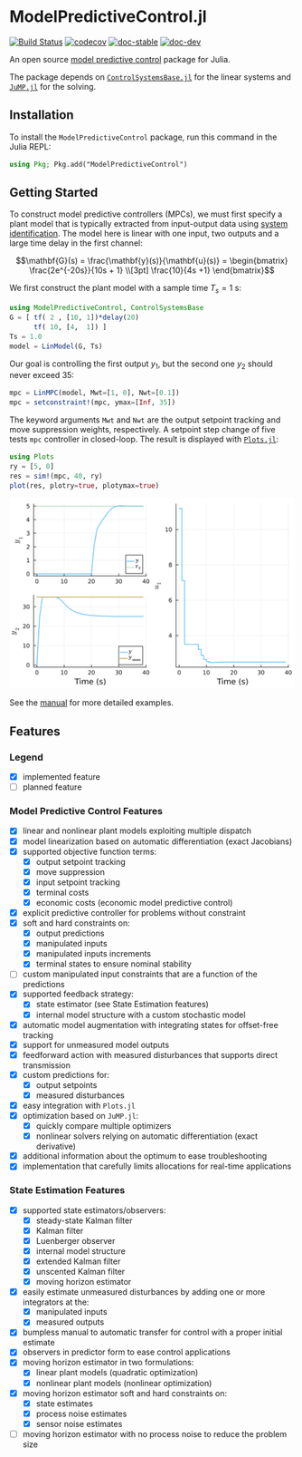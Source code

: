 # ModelPredictiveControl.jl

[![Build Status](https://github.com/JuliaControl/ModelPredictiveControl.jl/actions/workflows/CI.yml/badge.svg?branch=main)](https://github.com/JuliaControl/ModelPredictiveControl.jl/actions/workflows/CI.yml?query=branch%3Amain)
[![codecov](https://codecov.io/gh/JuliaControl/ModelPredictiveControl.jl/branch/main/graph/badge.svg?token=K4V0L113M4)](https://codecov.io/gh/JuliaControl/ModelPredictiveControl.jl)
[![doc-stable](https://img.shields.io/badge/docs-stable-blue.svg)](https://JuliaControl.github.io/ModelPredictiveControl.jl/stable)
[![doc-dev](https://img.shields.io/badge/docs-dev-blue.svg)](https://JuliaControl.github.io/ModelPredictiveControl.jl/dev)

An open source [model predictive control](https://en.wikipedia.org/wiki/Model_predictive_control)
package for Julia.

The package depends on [`ControlSystemsBase.jl`](https://github.com/JuliaControl/ControlSystems.jl)
for the linear systems and [`JuMP.jl`](https://github.com/jump-dev/JuMP.jl) for the solving.

## Installation

To install the `ModelPredictiveControl` package, run this command in the Julia REPL:

```julia
using Pkg; Pkg.add("ModelPredictiveControl")
```

## Getting Started

To construct model predictive controllers (MPCs), we must first specify a plant model that
is typically extracted from input-output data using [system identification](https://github.com/baggepinnen/ControlSystemIdentification.jl).
The model here is linear with one input, two outputs and a large time delay in the first
channel:

```math
\mathbf{G}(s) = \frac{\mathbf{y}(s)}{\mathbf{u}(s)} = 
\begin{bmatrix}
    \frac{2e^{-20s}}{10s + 1} \\[3pt]
    \frac{10}{4s +1}
\end{bmatrix}
```

We first construct the plant model with a sample time $T_s = 1$ s:

```julia
using ModelPredictiveControl, ControlSystemsBase
G = [ tf( 2 , [10, 1])*delay(20)
      tf( 10, [4,  1]) ]
Ts = 1.0
model = LinModel(G, Ts)
```

Our goal is controlling the first output $y_1$, but the second one $y_2$ should never exceed
35:

```julia
mpc = LinMPC(model, Mwt=[1, 0], Nwt=[0.1])
mpc = setconstraint!(mpc, ymax=[Inf, 35])
```

The keyword arguments `Mwt` and `Nwt` are the output setpoint tracking and move suppression
weights, respectively. A setpoint step change of five tests `mpc` controller in closed-loop.
The result is displayed with [`Plots.jl`](https://github.com/JuliaPlots/Plots.jl):

```julia
using Plots
ry = [5, 0]
res = sim!(mpc, 40, ry)
plot(res, plotry=true, plotymax=true)
```

![StepChangeResponse](/docs/src/assets/readme_result.svg)

See the [manual](https://JuliaControl.github.io/ModelPredictiveControl.jl/stable/manual/linmpc/)
for more detailed examples.

## Features

### Legend

- [x] implemented feature  
- [ ] planned feature

### Model Predictive Control Features

- [x] linear and nonlinear plant models exploiting multiple dispatch
- [x] model linearization based on automatic differentiation (exact Jacobians)
- [x] supported objective function terms:
  - [x] output setpoint tracking
  - [x] move suppression
  - [x] input setpoint tracking
  - [x] terminal costs
  - [x] economic costs (economic model predictive control)
- [x] explicit predictive controller for problems without constraint
- [x] soft and hard constraints on:
  - [x] output predictions
  - [x] manipulated inputs
  - [x] manipulated inputs increments
  - [x] terminal states to ensure nominal stability
- [ ] custom manipulated input constraints that are a function of the predictions
- [x] supported feedback strategy:
  - [x] state estimator (see State Estimation features)
  - [x] internal model structure with a custom stochastic model
- [x] automatic model augmentation with integrating states for offset-free tracking
- [x] support for unmeasured model outputs
- [x] feedforward action with measured disturbances that supports direct transmission
- [x] custom predictions for:
  - [x] output setpoints
  - [x] measured disturbances
- [x] easy integration with `Plots.jl`
- [x] optimization based on `JuMP.jl`:
  - [x] quickly compare multiple optimizers
  - [x] nonlinear solvers relying on automatic differentiation (exact derivative)
- [x] additional information about the optimum to ease troubleshooting
- [x] implementation that carefully limits allocations for real-time applications

### State Estimation Features

- [x] supported state estimators/observers:
  - [x] steady-state Kalman filter
  - [x] Kalman filter
  - [x] Luenberger observer
  - [x] internal model structure
  - [x] extended Kalman filter
  - [x] unscented Kalman filter
  - [x] moving horizon estimator
- [x] easily estimate unmeasured disturbances by adding one or more integrators at the:
  - [x] manipulated inputs
  - [x] measured outputs
- [x] bumpless manual to automatic transfer for control with a proper initial estimate
- [x] observers in predictor form to ease control applications
- [x] moving horizon estimator in two formulations:
  - [x] linear plant models (quadratic optimization)
  - [x] nonlinear plant models (nonlinear optimization)
- [x] moving horizon estimator soft and hard constraints on:
  - [x] state estimates
  - [x] process noise estimates
  - [x] sensor noise estimates
- [ ] moving horizon estimator with no process noise to reduce the problem size
